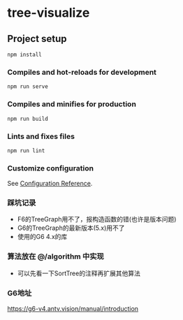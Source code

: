 # tree-visualize

## Project setup
```
npm install
```

### Compiles and hot-reloads for development
```
npm run serve
```

### Compiles and minifies for production
```
npm run build
```

### Lints and fixes files
```
npm run lint
```

### Customize configuration
See [Configuration Reference](https://cli.vuejs.org/config/).


### 踩坑记录  
- F6的TreeGraph用不了，报构造函数的错(也许是版本问题)  
- G6的TreeGraph的最新版本(5.x)用不了  
- 使用的G6 4.x的库    

### 算法放在 @/algorithm 中实现  
- 可以先看一下SortTree的注释再扩展其他算法
### G6地址  
https://g6-v4.antv.vision/manual/introduction